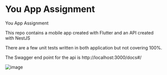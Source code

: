 # You App Assignment
You App Assignment

This repo contains a mobile app created with Flutter and an API created with NestJS

There are a few unit tests written in both application but not covering 100%.


The Swagger end point for the api is http://localhost:3000/docs#/

![image](https://github.com/user-attachments/assets/9a7f6ca8-621b-4f53-bebb-2a8631754b1f)
